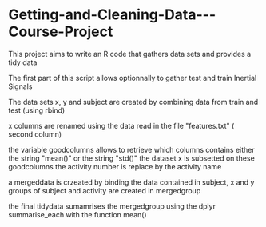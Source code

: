 # Getting-and-Cleaning-Data---Course-Project
This project aims to write an R code that gathers data sets and provides a tidy data

The first part of this script allows optionnally to gather test and train Inertial Signals

The data sets x, y  and subject are created by combining data from train and test (using rbind)

x columns are renamed using the data read in the file "features.txt" ( second column)

the variable goodcolumns allows to retrieve which columns contains either the string "mean()" or the string "std()"
the dataset x is subsetted on these goodcolumns
the activity number is replace by the activity name

a mergeddata is crzeated by binding the data  contained in  subject, x and y
groups of subject and activity are created in mergedgroup

the final tidydata sumamrises the mergedgroup using the dplyr summarise_each with the function mean()

